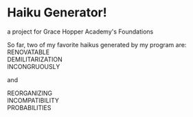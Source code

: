 # Haiku Generator!
a project for Grace Hopper Academy's Foundations



So far, two of my favorite haikus generated by my program are:
RENOVATABLE <br />
DEMILITARIZATION <br />
INCONGRUOUSLY

and

REORGANIZING <br />
INCOMPATIBILITY <br />
PROBABILITIES


